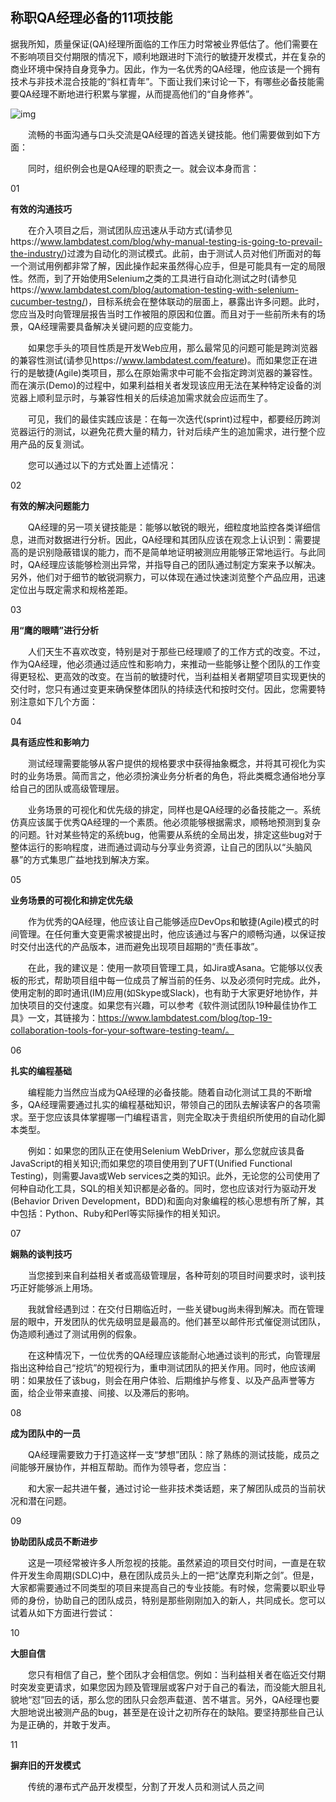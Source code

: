 ## 称职QA经理必备的11项技能

据我所知，质量保证(QA)经理所面临的工作压力时常被业界低估了。他们需要在不影响项目交付期限的情况下，顺利地跟进时下流行的敏捷开发模式，并在复杂的商业环境中保持自身竞争力。因此，作为一名优秀的QA经理，他应该是一个拥有技术与非技术混合技能的“斜杠青年”。下面让我们来讨论一下，有哪些必备技能需要QA经理不断地进行积累与掌握，从而提高他们的“自身修养”。

![img](https://mmbiz.qpic.cn/mmbiz_jpg/Py5BHVibBYuVJdp1bn5P9oiaHjaGMV8icF8hWZdIUbKCMA4b6dfeCGr6rE6QarG34tFZTIfHjicibTcV8icSuVWaA9Rg/640?wx_fmt=jpeg&tp=webp&wxfrom=5&wx_lazy=1&wx_co=1)





　　流畅的书面沟通与口头交流是QA经理的首选关键技能。他们需要做到如下方面：

　　同时，组织例会也是QA经理的职责之一。就会议本身而言：



01

**有效的沟通技巧**

　　在介入项目之后，测试团队应迅速从手动方式(请参见https://www.lambdatest.com/blog/why-manual-testing-is-going-to-prevail-the-industry/)过渡为自动化的测试模式。此前，由于测试人员对他们所面对的每一个测试用例都非常了解，因此操作起来虽然得心应手，但是可能具有一定的局限性。然而，到了开始使用Selenium之类的工具进行自动化测试之时(请参见https://www.lambdatest.com/blog/automation-testing-with-selenium-cucumber-testng/)，目标系统会在整体联动的层面上，暴露出许多问题。此时，您应当及时向管理层报告当时工作被阻的原因和位置。而且对于一些前所未有的场景，QA经理需要具备解决关键问题的应变能力。

　　如果您手头的项目性质是开发Web应用，那么最常见的问题可能是跨浏览器的兼容性测试(请参见https://www.lambdatest.com/feature)。而如果您正在进行的是敏捷(Agile)类项目，那么在原始需求中可能不会指定跨浏览器的兼容性。而在演示(Demo)的过程中，如果利益相关者发现该应用无法在某种特定设备的浏览器上顺利显示时，与兼容性相关的后续追加需求就会应运而生了。

　　可见，我们的最佳实践应该是：在每一次迭代(sprint)过程中，都要经历跨浏览器运行的测试，以避免花费大量的精力，针对后续产生的追加需求，进行整个应用产品的反复测试。

　　您可以通过以下的方式处置上述情况：



02

**有效的解决问题能力**

　　QA经理的另一项关键技能是：能够以敏锐的眼光，细粒度地监控各类详细信息，进而对数据进行分析。因此，QA经理和其团队应该在观念上认识到：需要提高的是识别隐蔽错误的能力，而不是简单地证明被测应用能够正常地运行。与此同时，QA经理应该能够检测出异常，并指导自己的团队通过制定方案来予以解决。另外，他们对于细节的敏锐洞察力，可以体现在通过快速浏览整个产品应用，迅速定位出与既定需求和规格差距。



03

**用“鹰的眼睛”进行分析**

　　人们天生不喜欢改变，特别是对于那些已经理顺了的工作方式的改变。不过，作为QA经理，他必须通过适应性和影响力，来推动一些能够让整个团队的工作变得更轻松、更高效的改变。在当前的敏捷时代，当利益相关者期望项目实现更快的交付时，您只有通过变更来确保整体团队的持续迭代和按时交付。因此，您需要特别注意如下几个方面：



04

**具有适应性和影响力**

　　测试经理需要能够从客户提供的规格要求中获得抽象概念，并将其可视化为实时的业务场景。简而言之，他必须扮演业务分析者的角色，将此类概念通俗地分享给自己的团队或高级管理层。

　　业务场景的可视化和优先级的排定，同样也是QA经理的必备技能之一。系统仿真应该属于优秀QA经理的一个素质。他必须能够根据需求，顺畅地预测到复杂的问题。针对某些特定的系统bug，他需要从系统的全局出发，排定这些bug对于整体运行的影响程度，进而通过调动与分享业务资源，让自己的团队以“头脑风暴”的方式集思广益地找到解决方案。



05

**业务场景的可视化和排定优先级**

　　作为优秀的QA经理，他应该让自己能够适应DevOps和敏捷(Agile)模式的时间管理。在任何重大变更需求被提出时，他应该通过与客户的顺畅沟通，以保证按时交付出迭代的产品版本，进而避免出现项目超期的“责任事故”。

　　在此，我的建议是：使用一款项目管理工具，如Jira或Asana。它能够以仪表板的形式，帮助项目组中每一位成员了解当前的任务、以及必须何时完成。此外，使用定制的即时通讯(IM)应用(如Skype或Slack)，也有助于大家更好地协作，并加快项目的交付速度。如果您有兴趣，可以参考《软件测试团队19种最佳协作工具》一文，其链接为：https://www.lambdatest.com/blog/top-19-collaboration-tools-for-your-software-testing-team/。



06

**扎实的编程基础**

　　编程能力当然应当成为QA经理的必备技能。随着自动化测试工具的不断增多，QA经理需要通过扎实的编程基础知识，带领自己的团队去解读客户的各项需求。至于您应该具体掌握哪一门编程语言，则完全取决于贵组织所使用的自动化脚本类型。

　　例如：如果您的团队正在使用Selenium WebDriver，那么您就应该具备JavaScript的相关知识;而如果您的项目使用到了UFT(Unified Functional Testing)，则需要Java或Web services之类的知识。此外，无论您的公司使用了何种自动化工具，SQL的相关知识都是必备的。同时，您也应该对行为驱动开发(Behavior Driven Development，BDD)和面向对象编程的核心思想有所了解，其中包括：Python、Ruby和Perl等实际操作的相关知识。



07

**娴熟的谈判技巧**

　　当您接到来自利益相关者或高级管理层，各种苛刻的项目时间要求时，谈判技巧正好能够派上用场。

　　我就曾经遇到过：在交付日期临近时，一些关键bug尚未得到解决。而在管理层的眼中，开发团队的优先级明显是最高的。他们甚至以邮件形式催促测试团队，伪造顺利通过了测试用例的假象。

　　在这种情况下，一位优秀的QA经理应该能耐心地通过谈判的形式，向管理层指出这种给自己“挖坑”的短视行为，重申测试团队的把关作用。同时，他应该阐明：如果放任了该bug，则会在用户体验、后期维护与修复、以及产品声誉等方面，给企业带来直接、间接、以及滞后的影响。



08

**成为团队中的一员**

　　QA经理需要致力于打造这样一支“梦想”团队：除了熟练的测试技能，成员之间能够开展协作，并相互帮助。而作为领导者，您应当：

　　和大家一起共进午餐，通过讨论一些非技术类话题，来了解团队成员的当前状况和潜在问题。



09

**协助团队成员不断进步**

　　这是一项经常被许多人所忽视的技能。虽然紧迫的项目交付时间，一直是在软件开发生命周期(SDLC)中，悬在团队成员头上的一把“达摩克利斯之剑”。但是，大家都需要通过不同类型的项目来提高自己的专业技能。有时候，您需要以职业导师的身份，协助自己的团队成员，特别是那些刚刚加入的新人，共同成长。您可以试着从如下方面进行尝试：



10

**大胆自信**

　　您只有相信了自己，整个团队才会相信您。例如：当利益相关者在临近交付期时突发变更请求，如果您因为顾及管理层或客户对于自己的看法，而没能大胆且礼貌地“怼”回去的话，那么您的团队只会怨声载道、苦不堪言。另外，QA经理也要大胆地说出被测产品的bug，甚至是在设计之初所存在的缺陷。要坚持那些自己认为是正确的，并敢于发声。



11

**摒弃旧的开发模式**

　　传统的瀑布式产品开发模型，分割了开发人员和测试人员之间